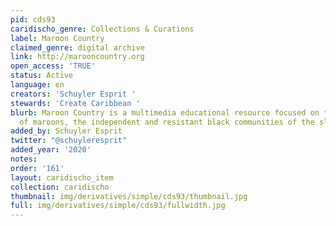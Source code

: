 ```yaml
---
pid: cds93
caridischo_genre: Collections & Curations
label: Maroon Country
claimed_genre: digital archive
link: http://marooncountry.org
open_access: 'TRUE'
status: Active
language: en
creators: 'Schuyler Esprit '
stewards: 'Create Caribbean '
blurb: Maroon Country is a multimedia educational resource focused on the history
  of maroons, the independent and resistant black communities of the slavery-era Caribbean.
added_by: Schuyler Esprit
twitter: "@schuyleresprit"
added_year: '2020'
notes:
order: '161'
layout: caridischo_item
collection: caridischo
thumbnail: img/derivatives/simple/cds93/thumbnail.jpg
full: img/derivatives/simple/cds93/fullwidth.jpg
---
```


